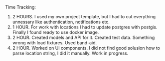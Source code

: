 Time Tracking:
1. 2 HOURS. I used my own project template, but I had to cut everything unnessary like authentication, notifications etc.
2. 1 HOUR.  For work with locations I had to update postgres with postgis. Finally I found ready to use docker image.
3. 2 HOUR.  Created models and API for it. Created test data. Something wrong with load fixtures. Used band-aid.
4. 2 HOUR.  Worked on UI components. I did not find good solusion how to parse location string, I did it manually.
Work in progress.